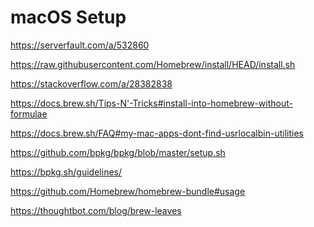macOS Setup
==

https://serverfault.com/a/532860

https://raw.githubusercontent.com/Homebrew/install/HEAD/install.sh

https://stackoverflow.com/a/28382838

https://docs.brew.sh/Tips-N'-Tricks#install-into-homebrew-without-formulae

https://docs.brew.sh/FAQ#my-mac-apps-dont-find-usrlocalbin-utilities

https://github.com/bpkg/bpkg/blob/master/setup.sh

https://bpkg.sh/guidelines/

https://github.com/Homebrew/homebrew-bundle#usage

https://thoughtbot.com/blog/brew-leaves

